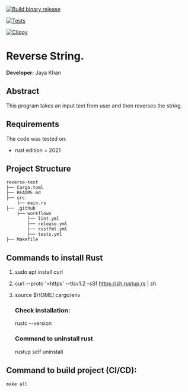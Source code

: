 [![Build binary release](https://github.com/nogibjj/week6-rust-jk499/actions/workflows/release.yml/badge.svg)](https://github.com/nogibjj/week6-rust-jk499/actions/workflows/release.yml)

[![Tests](https://github.com/nogibjj/week6-rust-jk499/actions/workflows/tests.yml/badge.svg)](https://github.com/nogibjj/week6-rust-jk499/actions/workflows/tests.yml)

[![Clippy](https://github.com/nogibjj/week6-rust-jk499/actions/workflows/lint.yml/badge.svg)](https://github.com/nogibjj/week6-rust-jk499/actions/workflows/lint.yml)


# Reverse String.

**Developer:** Jaya Khan 

## Abstract
This program takes an input text from user and then reverses the string.


## Requirements
The code was tested on:
- rust edition = 2021


## Project Structure
                                                                               
    reverse-text
    ├── Cargo.toml
    ├── README.md   
    ├── src
        ├── main.rs
    ├── .github
        ├── workflows
            ├── lint.yml
            ├── release.yml
            ├── rustfmt.yml
            ├── tests.yml
    ├── Makefile


## Commands to install Rust
1. sudo apt install curl
2. curl --proto '=https' --tlsv1.2 -sSf https://sh.rustup.rs | sh
3. source $HOME/.cargo/env

    ### Check installation:
    rustc --version

    ### Command to uninstall rust
    rustup self uninstall

## Command to build project (CI/CD): 
`make all`